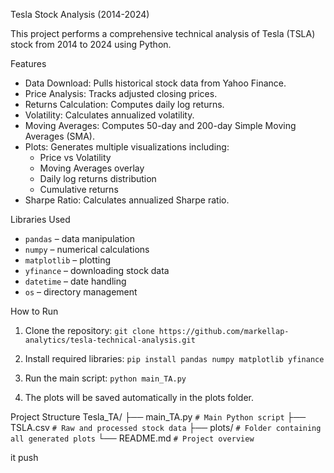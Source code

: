 Tesla Stock Analysis (2014-2024)

This project performs a comprehensive technical analysis of Tesla (TSLA) stock from 2014 to 2024 using Python.


Features

- Data Download: Pulls historical stock data from Yahoo Finance.
- Price Analysis: Tracks adjusted closing prices.
- Returns Calculation: Computes daily log returns.
- Volatility: Calculates annualized volatility.
- Moving Averages: Computes 50-day and 200-day Simple Moving Averages (SMA).
- Plots: Generates multiple visualizations including:
  - Price vs Volatility
  - Moving Averages overlay
  - Daily log returns distribution
  - Cumulative returns
- Sharpe Ratio: Calculates annualized Sharpe ratio.
  

Libraries Used
- `pandas` – data manipulation  
- `numpy` – numerical calculations  
- `matplotlib` – plotting  
- `yfinance` – downloading stock data  
- `datetime` – date handling  
- `os` – directory management
   

How to Run
1. Clone the repository:
`git clone https://github.com/markellap-analytics/tesla-technical-analysis.git`

2. Install required libraries:
`pip install pandas numpy matplotlib yfinance`

3. Run the main script:
`python main_TA.py`

4. The plots will be saved automatically in the plots folder.

Project Structure
Tesla_TA/
├── main_TA.py          `# Main Python script`
├── TSLA.csv            `# Raw and processed stock data`
├── plots/              `# Folder containing all generated plots`
└── README.md           `# Project overview`


it push
